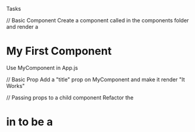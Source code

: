 Tasks

// Basic Component
Create a component called <MyComponent> in the components folder and render a <h1>My First Component</h1>
Use MyComponent in App.js

// Basic Prop
Add a "title" prop on MyComponent and make it render "It Works"

// Passing props to a child component
Refactor the <h1> in <MyComponent> to be a <Title> component. It should render "It Works". Refactor means that the <h1> should live inside the newly created <Title> component

// Lists
Create an array const food = ['Pizza', 'Hamburger', 'Coke'];
Render <ul><li></li></ul> in App.js by using food.map() inside the return (). Remember to add a key to <li>.

// Lists Component
Create a <Food> component
Use this in App.js
Add "food" to the <Food> component.
Render the food list (<ul><li></li></ul> from above) inside the <Food> component by using props. (Send the food array as prop).

// Children prop
Create a <Wrapper> component with a <section></section>
Add this to App.js
Make it possible to render children between the <Wrapper></Wrapper> component. Use (props.children) in the <Wrapper> component.

// Styling
Add (className='flex') the <section> in <Wrapper> to flex the items on <Wrapper>. Add necessary styling to the styles.scss

// Event
Add a <button> to App.js
Listen to click-event on this button.
console.log("Clicked") when clicking the button.

// Input
Add an input field to App.js
Listen to change-event on this field
console.log("change") when writing in this input.

// Make the input field controlled (state)
Use useState to store the input value. And add the value={state} to the input field to make it (controlled).

// Combine the button and input
When clicking the button above alert (or console.log) the content of the inputfield.

// Refactor button and input
Create an <Alert> component
Add this to App.js
Move the <input>, <button> and state from above to this component

// Callback (lift state) (sending a functions as a prop)

Add a const [inputFromChild, setInputFromChild] = useState('') hook in App.js.

Send a function as prop to <Alert> from App.js.

Use the function that you send as a prop inside <Alert>. This fuctions should update the newly created inputFromChild in App.js.

Render the input value in App.js as <p>{inputFromChild}</p> when the button in <Alert> is clicked.

// Fikk litt hjelp av Marius på den siste oppgaven

(See last video if unclear)
